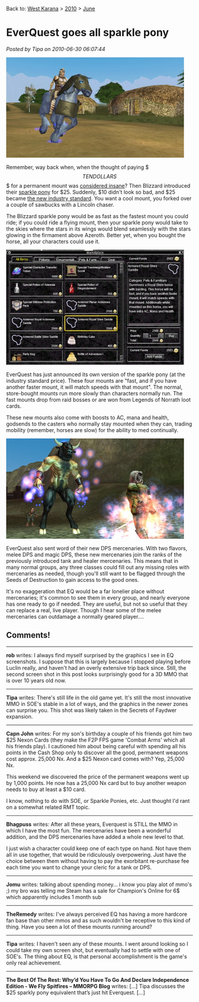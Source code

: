 Back to: [West Karana](/posts/westkarana.md) > [2010](/posts/2010/westkarana.md) > [June](./westkarana.md)
# EverQuest goes all sparkle pony

*Posted by Tipa on 2010-06-30 06:07:44*

[![](../../../uploads/2010/06/eqpony-480x270.jpg "Sparkly ponies dash through the Commonlands!")](../../../uploads/2010/06/eqpony.jpg)

Remember, way back when, when the thought of paying $$$ TEN DOLLARS $$$ for a permanent mount was [considered insane](http://commonsensegamer.com/?p=1387)? Then Blizzard introduced their [sparkle pony](http://www.cuppycake.org/?p=1316) for $25. Suddenly, $10 didn't look so bad, and $25 became [the new industry standard](http://blog.weflyspitfires.com/2010/05/20/everquet-2-introduces-its-own-greed-steed/). You want a cool mount, you forked over a couple of sawbucks with a Lincoln chaser.

The Blizzard sparkle pony would be as fast as the fastest mount you could ride; if you could ride a flying mount, then your sparkle pony would take to the skies where the stars in its wings would blend seamlessly with the stars glowing in the firmament above Azeroth. Better yet, when you bought the horse, all your characters could use it.

[![](../../../uploads/2010/06/eqgame-2010-06-30-06-16-36-31-480x310.jpg "EverQuest Marketplace")](../../../uploads/2010/06/eqgame-2010-06-30-06-16-36-31.jpg)

EverQuest has just announced its own version of the sparkle pony (at the industry standard price). These four mounts are "fast, and if you have another faster mount, it will match speeds with that mount". The normal, store-bought mounts run more slowly than characters normally run. The fast mounts drop from raid bosses or are won from Legends of Norrath loot cards.

These new mounts also come with boosts to AC, mana and health, godsends to the casters who normally stay mounted when they can, trading mobility (remember, horses are slow) for the ability to med continually.

[![](../../../uploads/2010/06/ragemerc_image03-480x270.jpg "Rage of the Mercenaries")](../../../uploads/2010/06/ragemerc_image03.jpg)

EverQuest also sent word of their new DPS mercenaries. With two flavors, melee DPS and magic DPS, these new mercenaries join the ranks of the previously introduced tank and healer mercenaries. This means that in many normal groups, any three classes could fill out any missing roles with mercenaries as needed, though you'll still want to be flagged through the Seeds of Destruction to gain access to the good ones.

It's no exaggeration that EQ would be a far lonelier place without mercenaries; it's common to see them in every group, and nearly everyone has one ready to go if needed. They are useful, but not so useful that they can replace a real, live player. Though I hear some of the melee mercenaries can outdamage a normally geared player....


## Comments!

---

**rob** writes: I always find myself surprised by the graphics I see in EQ screenshots. I suppose that this is largely because I stopped playing before Luclin really, and haven't had an overly extensive trip back since. Still, the second screen shot in this post looks surprisingly good for a 3D MMO that is over 10 years old now.

---

**Tipa** writes: There's still life in the old game yet. It's still the most innovative MMO in SOE's stable in a lot of ways, and the graphics in the newer zones can surprise you. This shot was likely taken in the Secrets of Faydwer expansion. 

---

**Capn John** writes: For my son's birthday a couple of his friends got him two $25 Nexon Cards (they make the F2P FPS game 'Combat Arms' which all his friends play). I cautioned him about being careful with spending all his points in the Cash Shop only to discover all the good, permanent weapons cost approx. 25,000 Nx. And a $25 Nexon card comes with? Yep, 25,000 Nx.

This weekend we discovered the price of the permanent weapons went up by 1,000 points. He now has a 25,000 Nx card but to buy another weapon needs to buy at least a $10 card.

I know, nothing to do with SOE, or Sparkle Ponies, etc. Just thought I'd rant on a somewhat related RMT topic.

---

**Bhagpuss** writes: After all these years, Everquest is STILL the MMO in which I have the most fun. The mercenaries have been a wonderful addition, and the DPS mercenaries have added a whole new level to that.

I just wish a character could keep one of each type on hand. Not have them all in use together, that would be ridiculously overpowering. Just have the choice between them without having to pay the exorbitant re-purchase fee each time you want to change your cleric for a tank or DPS.

---

**Jomu** writes: talking about spending money... i know you play alot of mmo's ;)
my bro was telling me Steam has a sale for Champion's Online for 6$ which apparently includes 1 month sub

---

**TheRemedy** writes: I've always perceived EQ has having a more hardcore fan base than other mmos and as such wouldn't be receptive to this kind of thing. Have you seen a lot of these mounts running around?

---

**Tipa** writes: I haven't seen any of these mounts. I went around looking so I could take my own screen shot, but eventually had to settle with one of SOE's. The thing about EQ, is that personal accomplishment is the game's only real achievement.

---

**The Best Of The Rest: Why&#8217;d You Have To Go And Declare Independence Edition - We Fly Spitfires &#8211; MMORPG Blog** writes: [...] Tipa discusses the $25 sparkly pony equivalent that’s just hit Everquest. [...]

